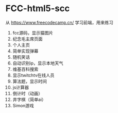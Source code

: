 # FCC-html5-scc
从 https://www.freecodecamp.cn/ 学习前端，用来练习

1. fcc源码，显示猫图片
2. 纪念毛主席页面
3. 个人主页
4. 简单实现弹幕
5. 随机笑话
6. 自动识别ip，显示本地天气
7. 维基百科搜索
8. 显示twitchtv在线人员
9. 算法题，显示时间
10. js计算器
11. 倒计时（动画）
12. 井字棋（简单ai）
13. Simon游戏